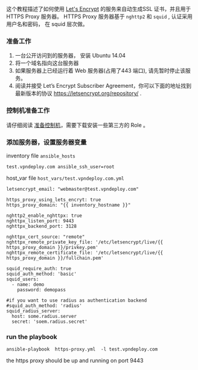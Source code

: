 这个教程描述了如何使用 [Let's Encrypt](https://letsencrypt.org/) 的服务来自动生成SSL 证书，并且用于 HTTPS Proxy 服务器。 
HTTPS Proxy 服务器基于 `nghttp2` 和 `squid` , 认证采用用户名和密码， 在 squid 层次做。 

### 准备工作
1. 一台公开访问到的服务器， 安装 Ubuntu 14.04
2. 将一个域名指向这台服务器
3. 如果服务器上已经运行着 Web 服务器(占用了443 端口), 请先暂时停止该服务。 
4. 阅读并接受 Let’s Encrypt Subscriber Agreement，你可以下面的地址找到最新版本的协议 https://letsencrypt.org/repository/ . 

### 控制机准备工作

请仔细阅读 [准备控制机](/ftao/vpn-deploy-playbook/wiki/准备控制机)，需要下载安装一些第三方的 Role 。

### 添加服务器，设置服务器变量

inventory file `ansible_hosts`
```
test.vpndeploy.com ansible_ssh_user=root 
```

host_var file `host_vars/test.vpndeploy.com.yml`
```
letsencrypt_email: "webmaster@test.vpndeploy.com"

https_proxy_using_lets_encryt: true                                              
https_proxy_domain: "{{ inventory_hostname }}"   

nghttp2_enable_nghttpx: true                                                     
nghttpx_listen_port: 9443                                                        
nghttpx_backend_port: 3128                                                       
                                                                                 
nghttpx_cert_source: "remote"                                                    
nghttpx_remote_private_key_file: '/etc/letsencrypt/live/{{ https_proxy_domain }}/privkey.pem'
nghttpx_remote_certificate_file: '/etc/letsencrypt/live/{{ https_proxy_domain }}/fullchain.pem'
                                                                                 
squid_require_auth: true                                                         
squid_auth_method: 'basic'                                                       
squid_users:                                                                                                                     
  - name: demo                                                                   
    password: demopass    
                                                                                                         
#if you want to use radius as authentication backend 
#squid_auth_method: 'radius'                                                                        
squid_radius_server:                                                             
  host: some.radius.server 
  secret: 'soem.radius.secret'
```

### run the playbook 
  ```
  ansible-playbook  https-proxy.yml  -l test.vpndeploy.com
  ```
  the https proxy should be up and running on port 9443
